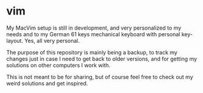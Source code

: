 # vim

My MacVim setup is still in development, and very personalized to my needs and to my German 61 keys mechanical
keyboard with personal key-layout. Yes, all very personal.

The purpose of this repository is mainly being a backup, to track my changes just in case I need to get back to older
versions, and for getting my solutions on other computers I work with.

This is not meant to be for sharing, but of course feel free to check out my weird solutions and get inspired.
